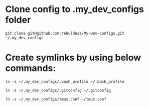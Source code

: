 
# Clone config to .my_dev_configs folder
`git clone git@github.com:rahuldess/My-Dev-Configs.git ~/.my_dev_configs`

# Create symlinks by using below commands:
`ln -s ~/.my_dev_configs/.bash_profile ~/.bash_profile`

`ln -s ~/.my_dev_configs/.gitconfig ~/.gitconfig`

`ln -s ~/.my_dev_configs/tmux.conf ~/tmux.conf`
